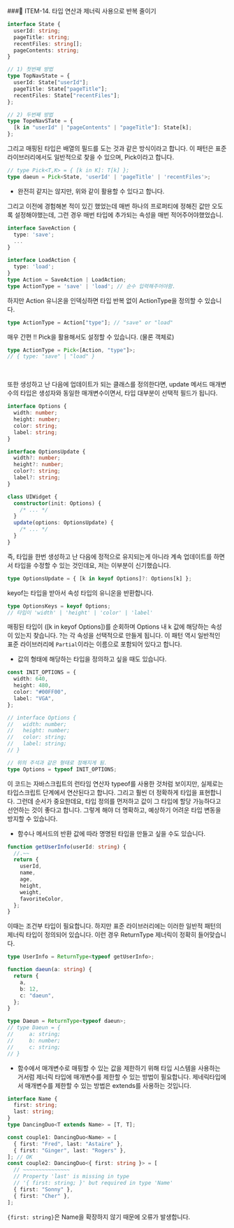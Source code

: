 ###📌 ITEM-14. 타입 연산과 제너릭 사용으로 반복 줄이기

```typescript
interface State {
  userId: string;
  pageTitle: string;
  recentFiles: string[];
  pageContents: string;
}

// 1) 첫번째 방법
type TopNavState = {
  userId: State["userId"];
  pageTitle: State["pageTitle"];
  recentFiles: State["recentFiles"];
};

// 2) 두번째 방법
type TopeNavSTate = {
  [k in "userId" | "pageContents" | "pageTitle"]: State[k];
};
```

그리고 매핑된 타입은 배열의 필드를 도는 것과 같은 방식이라고 합니다. 이 패턴은 표준 라이브러리에서도 일반적으로 찾을 수 있으며, Pick이라고 합니다.

```typeScript
// type Pick<T,K> = { [k in K]: T[k] };
type daeun = Pick<State, 'userId' | 'pageTitle' | 'recentFiles'>;
```

- 완전히 같지는 않지만, 위와 같이 활용할 수 있다고 합니다.

그리고 이전에 경험해본 적이 있긴 했었는데 매번 하나의 프로퍼티에 정해진 값만 오도록 설정해야했는데, 그런 경우 매번 타입에 추가되는 속성을 매번 적어주어야했었습니.

```typescript
interface SaveAction {
  type: 'save';
  ...
}

interface LoadAction {
  type: 'load';
}
type Action = SaveAction | LoadAction;
type ActionType = 'save' | 'load'; // 순수 입력해주어야함.
```

하지만 Action 유니온을 인덱싱하면 타입 반복 없이 ActionType을 정의할 수 있습니다.

```typescript
type ActionType = Action["type"]; // "save" or "load"
```

매우 간편 !! Pick을 활용해서도 설정할 수 있습니다. (물론 객체로)

```typescript
type ActionType = Pick<[Action, "type"]>;
// { type: "save" | "load" }
```

<br>

또한 생성하고 난 다음에 업데이트가 되는 클래스를 정의한다면, update 메서드 매개변수의 타입은 생성자와 동일한 매개변수이면서, 타입 대부분이 선택적 필드가 됩니다.

```typescript
interface Options {
  width: number;
  height: number;
  color: string;
  label: string;
}

interface OptionsUpdate {
  width?: number;
  height?: number;
  color?: string;
  label?: string;
}

class UIWidget {
  constructor(init: Options) {
    /* ... */
  }
  update(options: OptionsUpdate) {
    /* ... */
  }
}
```

즉, 타입을 한번 생성하고 난 다음에 정적으로 유지되는게 아니라 계속 업데이트를 하면서 타입을 수정할 수 있는 것인데요, 저는 이부분이 신기했습니다.

```typescript
type OptionsUpdate = { [k in keyof Options]?: Options[k] };
```

keyof는 타입을 받아서 속성 타입의 유니온을 반환합니다.

```typescript
type OptionsKeys = keyof Options;
// 타입이 'width' | 'height' | 'color' | 'label'
```

매핑된 타입이 ([k in keyof Options])를 순회하며 Options 내 k 값에 해당하는 속성이 있는지 찾습니다. ?는 각 속성을 선택적으로 만들게 됩니다. 이 패턴 역시 일반적인 표준 라이브러리에 `Partial`이라는 이름으로 포함되어 있다고 합니다.

- 값의 형태에 해당하는 타입을 정의하고 싶을 때도 있습니다.

```typescript
const INIT_OPTIONS = {
  width: 640,
  height: 480,
  color: "#00FF00",
  label: "VGA",
};

// interface Options {
//   width: number;
//   height: number;
//   color: string;
//   label: string;
// }

// 위의 주석과 같은 형태로 정해지게 됨.
type Options = typeof INIT_OPTIONS;
```

이 코드는 자바스크립트의 런타임 연산자 typeof를 사용한 것처럼 보이지만, 실제로는 타입스크립트 단계에서 연산된다고 합니다. 그리고 훨씬 더 정확하게 타입을 표현합니다.
그런데 순서가 중요한데요, 타입 정의를 먼저하고 값이 그 타입에 할당 가능하다고 선언하는 것이 좋다고 합니다. 그렇게 해야 더 명확하고, 예상하기 어려운 타입 변동을 방지할 수 있습니다.

- 함수나 메서드의 반환 값에 따라 명명된 타입을 만들고 싶을 수도 있습니다.

```typescript
function getUserInfo(userId: string) {
  //.~~
  return {
    userId,
    name,
    age,
    height,
    weight,
    favoriteColor,
  };
}
```

이때는 조건부 타입이 필요합니다. 하지만 표준 라이브러리에는 이러한 일반적 패턴의 제너릭 타입이 정의되어 있습니다. 이런 경우 ReturnType 제너릭이 정확히 들어맞습니다.

```typescript
type UserInfo = ReturnType<typeof getUserInfo>;

function daeun(a: string) {
  return {
    a,
    b: 12,
    c: "daeun",
  };
}

type Daeun = ReturnType<typeof daeun>;
// type Daeun = {
//     a: string;
//     b: number;
//     c: string;
// }
```

- 함수에서 매개변수로 매핑할 수 있는 값을 제한하기 위해 타입 시스템을 사용하는 거서럼 제너릭 타입에 매개변수를 제한할 수 있는 방법이 필요합니다. 제네릭타입에서 매개변수를 제한할 수 있는 방법은 extends를 사용하는 것입니다.

```typescript
interface Name {
  first: string;
  last: string;
}
type DancingDuo<T extends Name> = [T, T];

const couple1: DancingDuo<Name> = [
  { first: "Fred", last: "Astaire" },
  { first: "Ginger", last: "Rogers" },
]; // OK
const couple2: DancingDuo<{ first: string }> = [
  // ~~~~~~~~~~~~~~~
  // Property 'last' is missing in type
  // '{ first: string; }' but required in type 'Name'
  { first: "Sonny" },
  { first: "Cher" },
];
```

`{first: string}`은 Name을 확장하지 않기 때문에 오류가 발생합니다.
